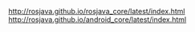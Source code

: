 http://rosjava.github.io/rosjava_core/latest/index.html
http://rosjava.github.io/android_core/latest/index.html
